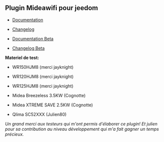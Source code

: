 ## Plugin Mideawifi pour jeedom
  
- [Documentation](https://ddelec24.github.io/docs-jeedom/mideawifi/fr_FR)  
- [Changelog](https://ddelec24.github.io/docs-jeedom/mideawifi/fr_FR/changelog)  

- [Documentation Beta](https://ddelec24.github.io/docs-jeedom/mideawifi/fr_FR/beta)  
- [Changelog Beta](https://ddelec24.github.io/docs-jeedom/mideawifi/fr_FR/beta/changelog)  
  

**Materiel de test:** 
- WR150HJM8 (merci jayknight)  
- WR120HJM8 (merci jayknight) 
- WR125HJM8 (merci jayknight)

- Midea Breezeless 3.5KW (Cognotte)  
- Midea XTREME SAVE 2.5KW (Cognotte)  
  
- Qlima SC52XXX (Julien80)  
  
*Un grand merci aux testeurs qui m'ont permis d'élaborer ce plugin! Et julien pour sa contribution au niveau développement qui m'a fait gagner un temps précieux.*

